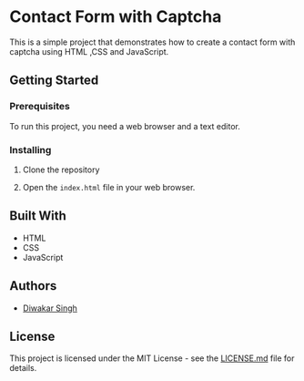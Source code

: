 # Contact Form with Captcha

This is a simple project that demonstrates how to create a contact form with captcha using HTML ,CSS and JavaScript.

## Getting Started

### Prerequisites

To run this project, you need a web browser and a text editor. 

### Installing

1. Clone the repository

2. Open the `index.html` file in your web browser.

## Built With

* HTML
* CSS
* JavaScript

## Authors

* [Diwakar  Singh](https://github.com/thakurdiwakar)

## License

This project is licensed under the MIT License - see the [LICENSE.md](LICENSE.md) file for details.
